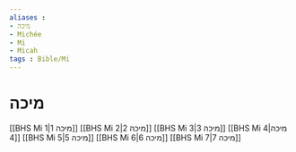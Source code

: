 ```yaml
---
aliases : 
- מיכה
- Michée
- Mi
- Micah
tags : Bible/Mi
---
```


# מיכה

[[BHS Mi 1|מיכה 1]]
[[BHS Mi 2|מיכה 2]]
[[BHS Mi 3|מיכה 3]]
[[BHS Mi 4|מיכה 4]]
[[BHS Mi 5|מיכה 5]]
[[BHS Mi 6|מיכה 6]]
[[BHS Mi 7|מיכה 7]]
